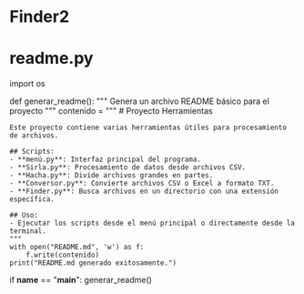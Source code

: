 # Finder2
# readme.py
import os

def generar_readme():
    """ Genera un archivo README básico para el proyecto """
    contenido = """
    # Proyecto Herramientas

    Este proyecto contiene varias herramientas útiles para procesamiento de archivos.

    ## Scripts:
    - **menú.py**: Interfaz principal del programa.
    - **Sirla.py**: Procesamiento de datos desde archivos CSV.
    - **Hacha.py**: Divide archivos grandes en partes.
    - **Conversor.py**: Convierte archivos CSV o Excel a formato TXT.
    - **Finder.py**: Busca archivos en un directorio con una extensión específica.
    
    ## Uso:
    - Ejecutar los scripts desde el menú principal o directamente desde la terminal.
    """
    with open("README.md", 'w') as f:
        f.write(contenido)
    print("README.md generado exitosamente.")

if __name__ == "__main__":
    generar_readme()

